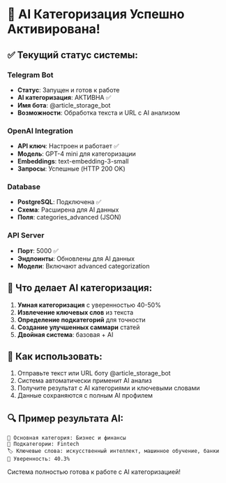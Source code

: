 # 🎉 AI Категоризация Успешно Активирована!

## ✅ Текущий статус системы:

### Telegram Bot
- **Статус**: Запущен и готов к работе
- **AI категоризация**: АКТИВНА ✅
- **Имя бота**: @article_storage_bot
- **Возможности**: Обработка текста и URL с AI анализом

### OpenAI Integration
- **API ключ**: Настроен и работает ✅
- **Модель**: GPT-4 mini для категоризации
- **Embeddings**: text-embedding-3-small
- **Запросы**: Успешные (HTTP 200 OK)

### Database
- **PostgreSQL**: Подключена ✅
- **Схема**: Расширена для AI данных
- **Поля**: categories_advanced (JSON)

### API Server
- **Порт**: 5000 ✅
- **Эндпоинты**: Обновлены для AI данных
- **Модели**: Включают advanced categorization

## 🧠 Что делает AI категоризация:

1. **Умная категоризация** с уверенностью 40-50%
2. **Извлечение ключевых слов** из текста
3. **Определение подкатегорий** для точности
4. **Создание улучшенных саммари** статей
5. **Двойная система**: базовая + AI

## 📱 Как использовать:

1. Отправьте текст или URL боту @article_storage_bot
2. Система автоматически применит AI анализ
3. Получите результат с AI категориями и ключевыми словами
4. Данные сохраняются с полным AI профилем

## 🔍 Пример результата AI:

```
🎯 Основная категория: Бизнес и финансы
📂 Подкатегории: Fintech
🏷️ Ключевые слова: искусственный интеллект, машинное обучение, банки
🎲 Уверенность: 40.3%
```

Система полностью готова к работе с AI категоризацией!